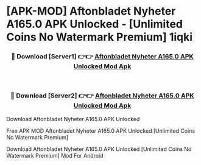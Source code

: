 # [APK-MOD] Aftonbladet Nyheter A165.0 APK Unlocked - [Unlimited Coins No Watermark Premium] 1iqki



<div align="center">
<h3>🔴 Download [Server1] 👉👉 <a href="https://momento.my/?title=Aftonbladet_Nyheter_A165.0_APK_Unlocked">Aftonbladet Nyheter A165.0 APK Unlocked Mod Apk</a></h3><br>

<h3>🔴 Download [Server2] 👉👉 <a href="https://momento.my/?title=Aftonbladet_Nyheter_A165.0_APK_Unlocked">Aftonbladet Nyheter A165.0 APK Unlocked Mod Apk</a></h3>
</div>



Download Aftonbladet Nyheter A165.0 APK Unlocked 

Free APK MOD Aftonbladet Nyheter A165.0 APK Unlocked [Unlimited Coins No Watermark Premium]

Download Aftonbladet Nyheter A165.0 APK Unlocked [Unlimited Coins No Watermark Premium] Mod For Android
